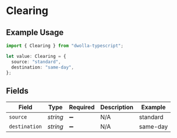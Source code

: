 # Clearing

## Example Usage

```typescript
import { Clearing } from "dwolla-typescript";

let value: Clearing = {
  source: "standard",
  destination: "same-day",
};
```

## Fields

| Field              | Type               | Required           | Description        | Example            |
| ------------------ | ------------------ | ------------------ | ------------------ | ------------------ |
| `source`           | *string*           | :heavy_minus_sign: | N/A                | standard           |
| `destination`      | *string*           | :heavy_minus_sign: | N/A                | same-day           |